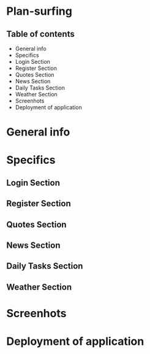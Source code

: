 # Plan-surfing

## Table of contents

* General info
* Specifics
 * Login Section
 * Register Section
 * Quotes Section
 * News Section
 * Daily Tasks Section
 * Weather Section
* Screenhots
* Deployment of application

# General info

# Specifics


 ## Login Section


 ## Register Section


 ## Quotes Section


 ## News Section


 ## Daily Tasks Section


 ## Weather Section



# Screenhots 


# Deployment of application

